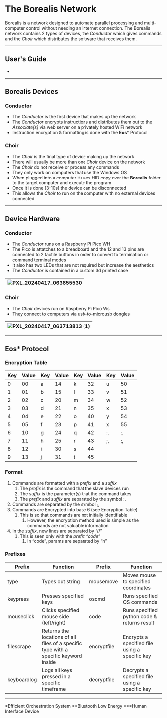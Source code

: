 # The Borealis Network
Borealis is a network designed to automate parallel processing and multi-computer control without needing an internet connection. The Borealis network contains 2 types of devices, the _Conductor_ which gives commands and the _Choir_ which distributes the software that receives them.

---

## User's Guide
- 

---

## Borealis Devices

### Conductor
- The _Conductor_ is the first device that makes up the network
- The _Conductor_ encrypts instructions and distributes them out to the _Associate[s]_ via web server on a privately hosted WiFi network
- Instruction encryption & formatting is done with the **Eos*** Protocol

### Choir
- The _Choir_ is the final type of device making up the network
- There will usually be more than one _Choir_ device on the network
- The _Choir_ do not receive or process any commands
- They only work on computers that use the Windows OS
- When plugged into a computer it uses HID copy over the **Borealis** folder to the target computer and execute the program
- Once it is done (3-10s) the device can be disconnected
- This allows the _Choir_ to run on the computer with no external devices connected

---

## Device Hardware

### Conductor
- The _Conductor_ runs on a Raspberry Pi Pico WH
- The Pico is attatches to a breadboard and the 12 and 13 pins are connected to 2 tactile buttons in order to convert to termination or command terminal modes
- It also has two LEDs that are not required but increase the aesthetics
- The _Conductor_ is contained in a custom 3d printed case

| ![PXL_20240417_063655530](https://github.com/LindenLaboratory/Borealis/assets/134805131/663170ef-cc84-4967-9bd7-bbe6fd9982ce) |
|-|

### Choir
- The _Choir_ devices run on Raspberry Pi Pico Ws
- They connect to computers via usb-to-microusb dongles

| ![PXL_20240417_063713813 (1)](https://github.com/LindenLaboratory/Borealis/assets/134805131/2b9ad80c-6e83-41e6-be2d-c6a034b5b5fc) |
|-|

---

## Eos* Protocol

### Encryption Table
| Key | Value | Key | Value | Key | Value | Key | Value |
| --- | --- | --- | --- | --- | --- | --- | --- |
| 0 | 00 | a | 14 | k | 32 | u | 50 |
| 1 | 01 | b | 15 | l | 33 | v | 51 |
| 2 | 02 | c | 20 | m | 34 | w | 52 |
| 3 | 03 | d | 21 | n | 35 | x | 53 |
| 4 | 04 | e | 22 | o | 40 | y | 54 |
| 5 | 05 | f | 23 | p | 41 | x | 55 |
| 6 | 10 | g | 24 | q | 42 | :. | :. |
| 7 | 11 | h | 25 | r | 43 | ;, | ;, |
| 8 | 12 | i | 30 | s | 44 |  |  |
| 9 | 13 | j | 31 | t | 45 |  |  |

### Format

1. Commands are formatted with a *prefix* and a *suffix*
    1. The p*refix* is the command that the slave devices run
    2. The *suffix* is the parameter(s) that the command takes
    3. The *prefix* and *suffix* are separated by the symbol :.
2. Commands are separated by the symbol ;,
3. Commands are Encrypted into base 6 (see Encryption Table)
    1. This is so that commands are not initially identifiable
        1. However, the encryption method used is simple as the commands are not valuable information
4. In the *suffix*, new lines are separated by “//”
    1. This is seen only with the *prefix “*code*”*
        1. In “code”, params are separated by “n”

### Prefixes
| Prefix | Function | Prefix | Function |
| --- | --- | --- | --- |
| type | Types out string | mousemove | Moves mouse to specified coordinates |
| keypress | Presses specified keys | oscmd | Runs specified OS commands |
| mouseclick | Clicks specified mouse side (left/right) | code | Runs specified python code & returns result |
| filescrape | Returns the locations of all files of a specific type with a specific keyword inside | encryptfile | Encrypts a specified file using a specific key |
| keyboardlog | Logs all keys pressed in a specific timeframe | decryptfile | Decrypts a specified file using a specific key |

---
*Efficient Orchestration System
**Bluetooth Low Energy
***Human Interface Device
